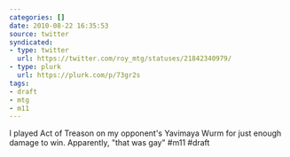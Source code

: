 ```yaml
---
categories: []
date: 2010-08-22 16:35:53
source: twitter
syndicated:
- type: twitter
  url: https://twitter.com/roy_mtg/statuses/21842340979/
- type: plurk
  url: https://plurk.com/p/73gr2s
tags:
- draft
- mtg
- m11
---
```


I played Act of Treason on my opponent's Yavimaya Wurm for just enough damage to win. Apparently, "that was gay" #m11 #draft